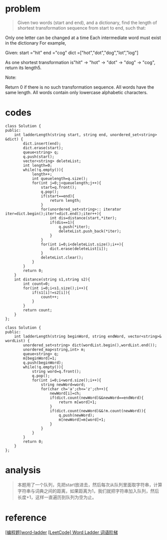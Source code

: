# problem
>Given two words (start and end), and a dictionary, find the length of shortest transformation sequence from start to end, such that:

Only one letter can be changed at a time
Each intermediate word must exist in the dictionary
For example,

Given:
start ="hit"
end ="cog"
dict =["hot","dot","dog","lot","log"]

As one shortest transformation is"hit" -> "hot" -> "dot" -> "dog" -> "cog",
return its length5.

Note:

Return 0 if there is no such transformation sequence.
All words have the same length.
All words contain only lowercase alphabetic characters.

# codes
```
class Solution {
public:
    int ladderLength(string start, string end, unordered_set<string> &dict) {
        dict.insert(end);
        dict.erase(start);
        queue<string> q;
        q.push(start);
        vector<string> deleteList;
        int length=0;
        while(!q.empty()){
            length++;
            int queuelength=q.size();
            for(int j=0;j<queuelength;j++){
                start=q.front();
                q.pop();
                if(start==end){
                    return length;
                }
                for(unordered_set<string>:: iterator iter=dict.begin();iter!=dict.end();iter++){
                    int dis=distance(start,*iter);
                    if(dis==1){
                        q.push(*iter);
                        deleteList.push_back(*iter);
                    }
                }
                for(int i=0;i<deleteList.size();i++){
                    dict.erase(deleteList[i]);
                }
                deleteList.clear();
            }
        }
        return 0;
    }
    int distance(string s1,string s2){
        int count=0;
        for(int i=0;i<s1.size();i++){
            if(s1[i]!=s2[i]){
                count++;
            }
        }
        return count;
    }
};
```

```
class Solution {
public:
    int ladderLength(string beginWord, string endWord, vector<string>& wordList) {
        unordered_set<string> dict(wordList.begin(),wordList.end());
        unordered_map<string,int> m;
        queue<string> q;
        m[beginWord]=1;
        q.push(beginWord);
        while(!q.empty()){
            string word=q.front();
            q.pop();
            for(int i=0;i<word.size();i++){
                string newWord=word;
                for(char ch='a';ch<='z';ch++){
                    newWord[i]=ch;
                    if(dict.count(newWord)&&newWord==endWord){
                        return m[word]+1;
                    }
                    if(dict.count(newWord)&&!m.count(newWord)){
                        q.push(newWord);
                        m[newWord]=m[word]+1;
                    }
                }
            }
        }
        return 0;
    }
};
```

# analysis
>本题用了一个队列，先把start放进去，然后每次从队列里面取字符串，计算字符串与词典之间的距离，如果距离为1，我们就把字符串加入队列，然后长度+1，这样一直遍历到队列为空为止。

# reference
[[编程题]word-ladder][1]
[[LeetCode] Word Ladder 词语阶梯][2]

[1]: https://www.nowcoder.com/questionTerminal/bd75ae43ff7148548eb4701550df2714
[2]: http://www.cnblogs.com/grandyang/p/4539768.html
